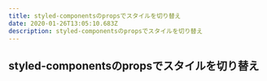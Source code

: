 ```yaml
---
title: styled-componentsのpropsでスタイルを切り替え
date: 2020-01-26T13:05:10.683Z
description: styled-componentsのpropsでスタイルを切り替え
---
```

## styled-componentsのpropsでスタイルを切り替え
